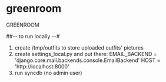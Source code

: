 greenroom
=========

GREENROOM

##-- to run locally --#

1) create /tmp/outfits to store uploaded outfits' pictures
2) create settings_local.py and put there: 
EMAIL_BACKEND = 'django.core.mail.backends.console.EmailBackend'
HOST = 'http://localhost:8000'
3) run syncdb (no admin user)
